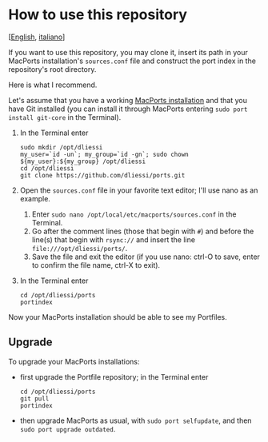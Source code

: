 How to use this repository
=====

[[English](USAGE.md), [italiano](USAGE.it.md)]

If you want to use this repository, you may clone it, insert its path in your MacPorts installation's `sources.conf` file and construct the port index in the repository's root directory.

Here is what I recommend.

Let's assume that you have a working [MacPorts installation](http://www.macports.org/install.php) and that you have Git installed (you can install it through MacPorts entering `sudo port install git-core` in the Terminal).

1. In the Terminal enter
   
   ```
   sudo mkdir /opt/dliessi
   my_user=`id -un`; my_group=`id -gn`; sudo chown ${my_user}:${my_group} /opt/dliessi
   cd /opt/dliessi
   git clone https://github.com/dliessi/ports.git
   ```

2. Open the `sources.conf` file in your favorite text editor; I'll use nano as an example.
   
   1. Enter `sudo nano /opt/local/etc/macports/sources.conf` in the Terminal.
   2. Go after the comment lines (those that begin with `#`) and before the line(s) that begin with `rsync://` and insert the line `file:///opt/dliessi/ports/`.
   3. Save the file and exit the editor (if you use nano: ctrl-O to save, enter to confirm the file name, ctrl-X to exit).

3. In the Terminal enter
   
   ```
   cd /opt/dliessi/ports
   portindex
   ```

Now your MacPorts installation should be able to see my Portfiles.


Upgrade
-----

To upgrade your MacPorts installations:
* first upgrade the Portfile repository; in the Terminal enter
  ```
  cd /opt/dliessi/ports
  git pull
  portindex
  ```

* then upgrade MacPorts as usual, with `sudo port selfupdate`, and then `sudo port upgrade outdated`.
